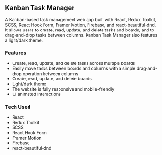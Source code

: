 ## Kanban Task Manager

A Kanban-based task management web app built with React, Redux Toolkit, SCSS, React Hook Form, Framer Motion, Firebase, and react-beautiful-dnd. It allows users to create, read, update, and delete tasks and boards, and to drag-and-drop tasks between columns. Kanban Task Manager also features a light/dark theme.

### Features

* Create, read, update, and delete tasks across multiple boards
* Easily move tasks between boards and columns with a simple drag-and-drop operation between columns
* Create, read, update, and delete boards
* Light/dark theme
* The website is fully responsive and mobile-friendly
* UI animated interactions

### Tech Used

* React
* Redux Toolkit
* SCSS
* React Hook Form
* Framer Motion
* Firebase
* react-beautiful-dnd
